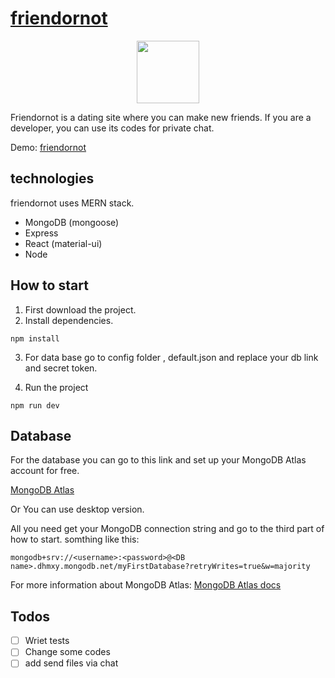 # [friendornot](https://friendornot.herokuapp.com)
<p align="center">
  <img width="100" height="100" src="https://friendornot.herokuapp.com/logo1.png">
</p>
Friendornot is a dating site where you can make new friends. If you are a developer, you can use its codes for private chat.

Demo:
[friendornot](https://friendornot.herokuapp.com)

## technologies

friendornot uses MERN stack.
* MongoDB (mongoose)
* Express
* React (material-ui)
* Node

## How to start
1. First download the project. 
2. Install dependencies.
```
npm install
```
3. For data base go to config folder , default.json and replace your db link and secret token.

4. Run the project
```
npm run dev
```

## Database 
For the database you can go to this link and set up your MongoDB Atlas account for free.

[MongoDB Atlas](https://www.mongodb.com/cloud/atlas/lp/try2?utm_source=google&utm_campaign=gs_emea_united_kingdom_search_core_brand_atlas_desktop&utm_term=%2Batlas%20%2Bmongo&utm_medium=cpc_paid_search&utm_ad=b&utm_ad_campaign_id=12212624581&gclid=Cj0KCQjw-LOEBhDCARIsABrC0TnGZV38mwKsFap3LhdyS3P0bWfGJ7lSCogLBpvXdsv9_imS9FmVlI0aAgciEALw_wcB)

Or
You can use desktop version. 

All you need get your MongoDB connection string and go to the third part of how to start.
somthing like this:
```
mongodb+srv://<username>:<password>@<DB name>.dhmxy.mongodb.net/myFirstDatabase?retryWrites=true&w=majority
```
For more information about MongoDB Atlas:
[MongoDB Atlas docs](https://docs.atlas.mongodb.com/)



## Todos
- [ ] Wriet tests
- [ ] Change some codes
- [ ] add send files via chat

